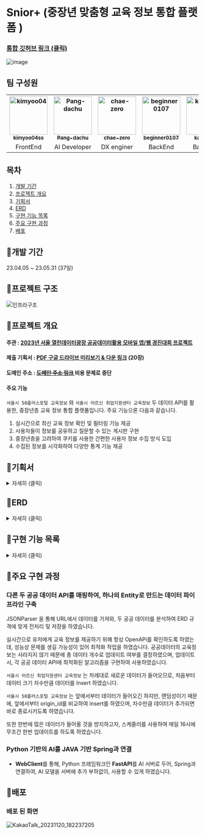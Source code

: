 # Snior+ (중장년 맞춤형 교육 정보 통합 플랫폼 )

### [통합 깃허브 링크 (클릭)](https://github.com/kimyoo04/seoul-competition-all)

![image](https://github.com/kawkmin/seoul-competition-backend/assets/86940335/12980764-4a1b-4bae-9bcd-cf63751853f2)




## 팀 구성원

<table>
<tr>
    <th align="center"><a href="https://github.com/kimyoo04"><img src="https://avatars.githubusercontent.com/u/58503130?v=4" width="100px;" alt="kimyoo04"/>         <br /><sub><b>kimyoo04ss</b><br>
    <th align="center"><a href="https://github.com/Pang-dachu"><img src="https://avatars.githubusercontent.com/u/54354769?v=4" width="100px;" alt="Pang-dachu"/>         <br /><sub><b>Pang-dachu</b><br>
    <th align="center"><a href="https://github.com/chae-zero"><img src="https://avatars.githubusercontent.com/u/115343657?v=4" width="100px;" alt="chae-zero"/>         <br /><sub><b>chae-zero</b><br>
    <th align="center"><a href="https://github.com/beginner0107"><img src="https://avatars.githubusercontent.com/u/81161819?v=4" width="100px;" alt="beginner0107"/>         <br /><sub><b>beginner0107</b><br>
    <th align="center"><a href="https://github.com/kawkmin"><img src="https://avatars.githubusercontent.com/u/86940335?v=4" width="100px;" alt="kawkmin"/>         <br /><sub><b>kawkmin</b><br>
</tr>
<tr>
    <td align="center">FrontEnd
    <td align="center">AI Developer
    <td align="center">DX enginer
    <td align="center">BackEnd
    <td align="center">BackEnd
</tr>
</table>

## 목차

1. [개발 기간](#개발-기간)
2. [프로젝트 개요](#프로젝트-개요)
3. [기획서](#기획서)
4. [ERD](#erd)
5. [구현 기능 목록](#구현-기능-목록)
6. [주요 구현 과정](#주요-구현-과정)
7. [배포](#배포)

## 📌개발 기간

23.04.05 ~ 23.05.31 (37일)

## 📌프로젝트 구조

![인프라구조](https://github.com/kimyoo04/seoul-competition-all/assets/58503130/cfa63cf8-2a32-4ef7-8b7b-10ddd3a25623)

## 📌프로젝트 개요

#### 주관 : [2023년 서울 열린데이터광장 공공데이터활용 모바일 앱/웹 경진대회 프로젝트](https://mediahub.seoul.go.kr/gongmo/2000334)

#### 제출 기획서 : [PDF 구글 드라이브 미리보기 & 다운 링크](https://drive.google.com/file/d/1PyE1aSixQyArHl3xXwz65gMs2Vh6I8RT/view?usp=sharing) (20장)

#### 도메인 주소 : [~~도메인 주소 링크~~ ](https://www.seniorplus.site) 비용 문제로 중단

#### 주요 기능

`서울시 50플러스포털 교육정보` 와 `서울시 어르신 취업지원센터 교육정보` 두 데이터 API를 활용한, 중장년층 교육 정보 통합 플랫폼입니다.
주요 기능으론 다음과 같습니다.

1. 실시간으로 최신 교육 정보 확인 및 필터링 기능 제공
2. 사용자들이 정보를 공유하고 질문할 수 있는 게시판 구현
3. 중장년층을 고려하여 쿠키를 사용한 간편한 사용자 정보 수집 방식 도입
4. 수집된 정보를 시각화하여 다양한 통계 기능 제공

## 📌기획서


<details>
    <summary>자세히 (클릭)</summary>

![image](https://github.com/kawkmin/seoul-competition-backend/assets/86940335/b87116d2-235e-4951-b2bc-7f422e274955)

![image](https://github.com/kawkmin/seoul-competition-backend/assets/86940335/0b4f9390-9c52-48b6-88bf-c3311607401f)

![image](https://github.com/kawkmin/seoul-competition-backend/assets/86940335/cc1faab4-e704-409e-80f4-3e7930e9704a)

</details>

## 📌ERD

<details>
    <summary>자세히 (클릭)</summary>
    
![image](https://github.com/kawkmin/seoul-competition-backend/assets/86940335/68efbf0d-da09-476c-a557-e46adc998d3a)

</details>

## 📌구현 기능 목록

<details>
    <summary>자세히 (클릭)</summary>
    
### 교육 정보 통계
![image](https://github.com/kawkmin/seoul-competition-backend/assets/86940335/45db426f-d73e-4093-9d99-a9ad6110b689)
### 챗봇
![image](https://github.com/kawkmin/seoul-competition-backend/assets/86940335/981fe8a4-2dd1-4c8c-a928-501f9e49e8c5)
### 교육 정보 조회 및 필터링 기능
![image](https://github.com/kawkmin/seoul-competition-backend/assets/86940335/cbe7fa12-a404-4fed-a9f7-954b5824580f)
### 교육 정보 상세 조회 및 댓글
![image](https://github.com/kawkmin/seoul-competition-backend/assets/86940335/c5ce5c28-8115-4eb5-b124-28c262b417c9)
### 자유 게시판 관련 기능
![image](https://github.com/kawkmin/seoul-competition-backend/assets/86940335/d9636da3-576a-4de3-8843-fc0fac1402aa)

</details>


## 📌주요 구현 과정

### 다른 두 공공 데이터 API를 매핑하여, 하나의 Entity로 만드는 데이터 파이프라인 구축

JSONParser 을 통해 URL에서 데이터를 가져와, 두 공공 데이터를 분석하여 ERD 규격에 맞게 전처리 및 저장을 하였습니다.

실시간으로 유저에게 교육 정보를 제공하기 위해 항상 OpenAPi를 확인하도록 하였는데, 성능상 문제를 생길 가능성이 있어 최적화 작업을 하였습니다. 공공데이터의 교육정보는 사라지지 않기 때문에 총 데이터 개수로 업데이트 여부를 결정하였으며, 업데이트 시, 각 공공 데이터 API에 최적화된 알고리즘을 구현하여 사용하였습니다.

`서울시 어르신 취업지원센터 교육정보` 는 차례대로 새로운 데이터가 들어오므로, 처음부터 데이터 크기 차수만큼 데이터를 Insert 하였습니다.

`서울시 50플러스포털 교육정보` 는 앞에서부터 데이터가 들어오긴 하지만, 랜덤성이기 때문에, 앞에서부터 origin_id를 비교하여 insert를 하였으며, 차수만큼 데이터가 추가되면  바로 종료시키도록 하였습니다.

또한 한번에 많은 데이터가 들어올 것을 방지하고자, 스케줄러를 사용하여 매일 16시에 무조건 한번 업데이트를 하도록 하였습니다.

### Python 기반의 AI를 JAVA 기반 Spring과 연결

- **WebClient**를 통해, Python 프레임워크인 **FastAPI**를 AI 서버로 두어, Spring과 연결하여, AI 모델을 서버에 추가 부하없이, 사용할 수 있게 하였습니다.


## 📌배포

### 배포 된 화면
![KakaoTalk_20231120_182237205](https://github.com/kawkmin/seoul-competition-backend/assets/86940335/52d173b5-9fb9-4ed6-bcbc-db031a6d3dbe)

